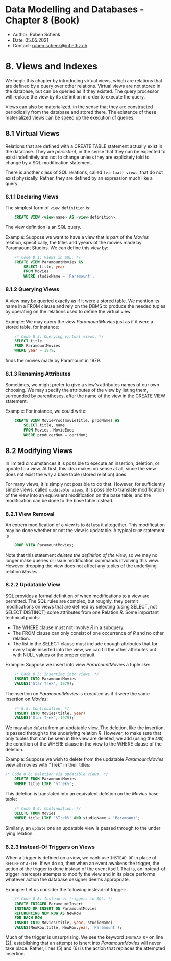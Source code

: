 # Data Modelling and Databases - Chapter 8 (Book)
- Author: Ruben Schenk
- Date: 05.05.2021
- Contact: ruben.schenk@inf.ethz.ch

# 8. Views and Indexes
We begin this chapter by introducing virtual views, which are relations that are defined by a query over other relations. Virtual views are not stored in the database, but can be queried as if they existed. The query processor will replace the view by its definition in order to execute the query.

Views can also be materialized, in the sense that they are constructed periodically from the database and stored there. The existence of these materialized views can be speed up the execution of queries.

## 8.1 Virtual Views
Relations that are defined with a CREATE TABLE statement actually exist in the database. They are *persistent*, in the sense that they can be expected to exist indefinitely and not to change unless they are explicitely told to change by a SQL modification statement.

There is another class of SQL relations, called `(virtual) views`, that do not exist physically. Rather, they are defined by an expression much like a query.

### 8.1.1 Declaring Views
The simplest form of `view definition` is:

```sql
    CREATE VIEW <view-name> AS <view-definition>;
```

The view definition is an SQL query.

Example: Suppose we want to have a view that is part of the *Movies* relation, specifically, the titles and yyears of the movies made by Paramaount Studios. We can define this view by:

```sql
    /* Code 8.1: Views in SQL. */
    CREATE VIEW ParamountMovies AS
        SELECT title, year
        FROM Movies
        WHERE studioName = 'Paramount';
```

### 8.1.2 Querying Views
A view may be queried exactly as if it were a stored table. We mention its name in a FROM clause and rely on the DBMS to produce the needed tuples by operating on the relations used to define the virtual view.

Example: We may query the view *ParamountMovies* just as if it were a stored table, for instance:

```sql
    /* Code 8.3: Querying virtual views. */
    SELECT title
    FROM ParamountMovies
    WHERE year = 1979;
```

finds the movies made by Paramount in 1979.

### 8.1.3 Renaming Attributes
Sometimes, we might prefer to give a view's attributes names of our own choosing. We may specify the attributes of the view by listing them, surrounded by parentheses, after the name of the view in the CREATE VIEW statement. 

Example: For instance, we could write:

```sql
    CREATE VIEW MovieProd(movieTitle, prodName) AS
        SELECT title, name
        FROM Movies, MovieExec
        WHERE producerNum = certNum;
```

## 8.2 Modifying Views
In limited circumstances it is possible to execute an insertion, deletion, or update to a view. At first, this idea makes no sense at all, since the view does not exist the way a base table (stored relation) does.

For many views, it is simply not possible to do that. However, for sufficiently simple views, called `updatable views`, it is possible to translate modification of the view into an equivalent modification on the base table, and the modification can be done to the base table instead.

### 8.2.1 View Removal
An extrem modification of a view is to `delete` it altogether. This modification may be done whether or not the view is updatable. A typical `DROP` statement is

```sql
    DROP VIEW ParamountMovies;
```

Note that this statement *deletes the definition of the view*, so we may no longer make queries or issue modification commands involving this view. However dropping the view does not affect any tuples of the underlying relation *Movies*.

### 8.2.2 Updatable View
SQL provides a formal definition of when modifications to a view are permitted. The SQL rules are complex, but roughly, they permit modifications on views that are defined by selecting (using SELECT, not SELECT DISTINCT) some attributes from one Relation $R$. Some important technical points:
- The WHERE clause must not involve $R$ in a subquery.
- The FROM clause can only consist of one occurrence of $R$ and no other relation.
- The list in the SELECT clause must include enough attributes that for every tuple inserted into the view, we can fill the other attributes out with NULL values or the proper default.

Example: Suppose we insert into view *ParamountMovies* a tuple like:

```sql
    /* Code 8.5: Inserting into views. */
    INSERT INTO ParamountMovies
    VALUES('Star Trek', 1979);
```

Theinsertion on *ParamountMovies* is executed as if it were the same insertion on *Movies*:

```sql
    /* 8.5: Continuation. */
    INSERT INTO Movies(title, year)
    VALUES('Star Trek', 1979);
```

We may also `delete` from an updatable view. The deletion, like the insertion, is passed through to the underlying relation $R$. However, to make sure that only tuples that can be seen in the view are deleted, we add (using the `AND`) the condition of the WHERE clause in the view to the WHERE clause of the deletion.

Example: Suppose we wish to delete from the updatable *ParamountMovies* view all movies with "Trek" in their titles:

```sql
/* Code 8.6: Deletion via updatable views. */
    DELETE FROM ParamountMovies
    WHERE title LIKE '%Trek%';
```

This deletion is translated into an equivalent deletion on the *Movies* base table:

```sql
    /* Code 8.6: Continuation. */
    DELETE FROM Movies
    WHERE title LIKE '%Trek%' AND studioName = 'Paramount';
```

Similarly, an `update` one an updatable view is passed through to the under lying relation.

### 8.2.3 Instead-Of Triggers on Views
When a trigger is defined on a view, we canb use `INSTEAD OF` in place of `BEFORE` or `AFTER`. If we do so, then when an event awakens the trigger, the action of the trigger is done instead of the event itself. That is, an instead-of trigger intercepts attempts to modify the view and in its place performs whatever action the database designer deems appropriate.

Example: Let us consider the following instead-of trigger:

```sql
    /* Code 8.8: Instead-of triggers in SQL. */
    CREATE TRIGGER ParamountInsert
    INSTEAD OF INSERT ON ParamountMovies
    REFERENCING NEW ROW AS NewRow
    FOR EACH ROW
    INSERT INTO Movies(title, year, studioName)
    VALUES(NewRow.title, NewRow.year, 'Paramount');
```

Much of the trigger is unsurprising. We see the keyword `INSTEAD OF` on line (2), establishing that an attempt to isnert into *ParamountMovies* will never take place. Rather, lines (5) and (6) is the action that replaces the attempted insertion.